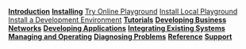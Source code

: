 **[Introduction](../introduction/introduction.html)**
**[Installing](../installing/installing-index.html)**
[Try Online Playground](../installing/getting-started-with-playground.html)
[Install Local Playground](../installing/using-playground-locally.html)
[Install a Development Environment](../installing/development-tools.html)
**[Tutorials](../tutorials/tutorials.html)**
**[Developing Business Networks](../business-network/business-network-index.html)**
**[Developing Applications](../applications/applications-index.html)**
**[Integrating Existing Systems](../integrating/integrating-index.html)**
**[Managing and Operating](../managing/managingindex.html)**
**[Diagnosing Problems](../problems/diagnostics.html)**
**[Reference](../reference/MeetTheModules.html)**
**[Support](../support/index.html)**
